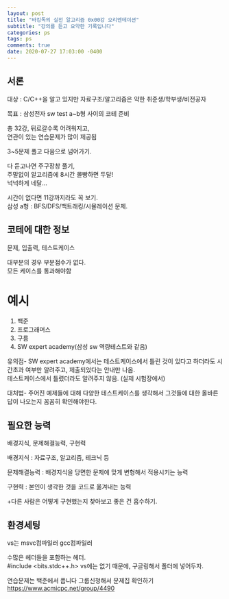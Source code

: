 ```yaml
---
layout: post
title: "바킹독의 실전 알고리즘 0x00강 오리엔테이션"
subtitle: "강의를 듣고 요약한 기록입니다"
categories: ps
tags: ps
comments: true
date: 2020-07-27 17:03:00 -0400
---
```


## 서론

대상 : C/C++을 알고 있지만 자료구조/알고리즘은 약한 취준생/학부생/비전공자

목표 : 삼성전자 sw test a~b형 사이의 코테 준비

총 32강, 뒤로갈수록 어려워지고,   
연관이 있는 연습문제가 많이 제공됨   

3~5문제 풀고 다음으로 넘어가기.   

다 듣고나면 주구장창 풀기,   
주말없이 알고리즘에 8시간 몰빵하면 두달!   
넉넉하게 네달...

시간이 없다면 11강까지라도 꼭 보기.   
삼성 a형 : BFS/DFS/백트래킹/시뮬레이션 문제.

## 코테에 대한 정보

문제, 입출력, 테스트케이스

대부분의 경우 부분점수가 없다.   
모든 케이스를 통과해야함


# 예시
1. 백준 
2. 프로그래머스
3. 구름
4. SW expert academy(삼성 sw 역량테스트와 같음)

유의점- SW expert academy에서는 테스트케이스에서 틀린 것이 있다고 하더라도 시간초과 여부만 알려주고, 제출되었다는 안내만 나옴.    
테스트케이스에서 틀렸더라도 알려주지 않음. (실제 시험장에서)

대처법- 주어진 예제들에 대해 다양한 테스트케이스를 생각해서 그것들에 대한 올바른 답이 나오는지 꼼꼼히 확인해야한다.


## 필요한 능력

배경지식, 문제해결능력, 구현력

배경지식 : 자료구조, 알고리즘, 테크닉 등

문제해결능력 : 배경지식을 당면한 문제에 맞게 변형해서 적용시키는 능력

구현력 : 본인이 생각한 것을 코드로 옮겨내는 능력

+다른 사람은 어떻게 구현했는지 찾아보고 좋은 건 흡수하기.


## 환경세팅

vs는 msvc컴파일러
gcc컴파일러

수많은 헤더들을 포함하는 헤더.    
#include <bits.stdc++.h>
vs에는 없기 때문에, 구글링해서 폴더에 넣어두자.

연습문제는 백준에서 풉니다
그룹신청해서 문제집 확인하기
https://www.acmicpc.net/group/4490


